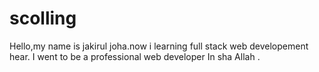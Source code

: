 # scolling
Hello,my name is jakirul joha.now i learning full stack web developement hear. I went to be a professional web developer In sha Allah .

